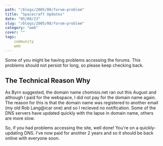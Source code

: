 ```yaml
---
path: "/blogs/2005/08/forum-problem"
title: "Spacecraft Updates"
date: "05/08/23"
slug: "/blogs/2005/08/forum-problem"
category: "web"
cover: ""
tags:
    community
    web
---
```

Some of you might be having problems accessing the forums. This problems should not persist for long, so please keep checking back.

## The Technical Reason Why
As Byrn suggested, the domain name chomisis.net ran out this August and although I paid for the webspace, I did not pay for the domain name again. The reason for this is that the domain name was registered to another email (my old Rob Lang@icar one) and so I recieved no notification. Some of the DNS servers have updated quickly with the lapse in domain name, others are more slow. 

So, if you had problems accessing the site, well done! You're on a quickly-updating DNS. I've now paid for another 2 years and so it should be back online with everyone soon.